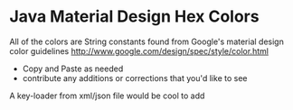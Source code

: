 Java Material Design Hex Colors
===============================

All of the colors are String constants found from Google's material design color guidelines
http://www.google.com/design/spec/style/color.html

* Copy and Paste as needed
* contribute any additions or corrections that you'd like to see

A key-loader from xml/json file would be cool to add
 

